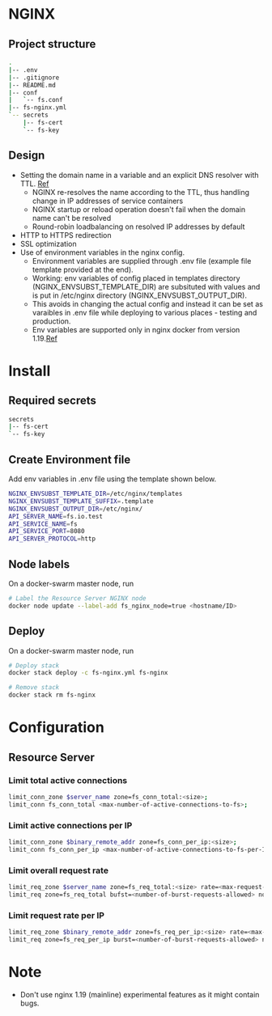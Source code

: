 # NGINX
## Project structure
```sh
.
|-- .env
|-- .gitignore
|-- README.md
|-- conf
|   `-- fs.conf
|-- fs-nginx.yml
`-- secrets
    |-- fs-cert
    `-- fs-key

```

## Design
* Setting the domain name in a variable and an explicit DNS resolver with TTL. [Ref](https://www.nginx.com/blog/dns-service-discovery-nginx-plus/#Methods-for-Service-Discovery-with-DNS-for-NGINX-and-NGINX%C2%A0Plus)
    * NGINX re-resolves the name according to the TTL, thus handling change in IP addresses of service containers
    * NGINX startup or reload operation doesn't fail when the domain name can't be resolved
    * Round-robin loadbalancing on resolved IP addresses by default
* HTTP to HTTPS redirection
* SSL optimization
* Use of environment variables in the nginx config.
    * Environment variables are supplied through .env file (example file
      template provided at the end).
    * Working: env variables of config  placed in  templates directory (NGINX_ENVSUBST_TEMPLATE_DIR) are subsituted with
      values and is put in /etc/nginx directory (NGINX_ENVSUBST_OUTPUT_DIR).
    * This avoids in changing the actual config and instead it can be set as varaibles in .env file
       while deploying to various places - testing and production.
    * Env variables are supported only in  nginx docker from version 1.19.[Ref](https://hub.docker.com/_/nginx)

# Install

## Required secrets
```sh
secrets
|-- fs-cert
`-- fs-key
```
## Create Environment file
Add env variables in .env file using the template shown below.

```sh
NGINX_ENVSUBST_TEMPLATE_DIR=/etc/nginx/templates
NGINX_ENVSUBST_TEMPLATE_SUFFIX=.template
NGINX_ENVSUBST_OUTPUT_DIR=/etc/nginx/
API_SERVER_NAME=fs.io.test
API_SERVICE_NAME=fs
API_SERVICE_PORT=8080
API_SERVER_PROTOCOL=http
```

## Node labels
On a docker-swarm master node, run
```sh
# Label the Resource Server NGINX node
docker node update --label-add fs_nginx_node=true <hostname/ID>

```

## Deploy
On a docker-swarm master node, run
```sh
# Deploy stack
docker stack deploy -c fs-nginx.yml fs-nginx

# Remove stack
docker stack rm fs-nginx
```

# Configuration

## Resource Server
### Limit total active connections
```sh
limit_conn_zone $server_name zone=fs_conn_total:<size>;
limit_conn fs_conn_total <max-number-of-active-connections-to-fs>;
```
### Limit active connections per IP
```sh
limit_conn_zone $binary_remote_addr zone=fs_conn_per_ip:<size>;
limit_conn fs_conn_per_ip <max-number-of-active-connections-to-fs-per-IP>;
```
### Limit overall request rate
```sh
limit_req_zone $server_name zone=fs_req_total:<size> rate=<max-request-rate-to-fs>;
limit_req zone=fs_req_total bufst=<number-of-burst-requests-allowed> nodelay;
```
### Limit request rate per IP
```sh
limit_req_zone $binary_remote_addr zone=fs_req_per_ip:<size> rate=<max-request-rate-to-fs-per-IP>r/s;
limit_req zone=fs_req_per_ip burst=<number-of-burst-requests-allowed> nodelay;
```



# Note 
  *  Don't use nginx 1.19 (mainline) experimental features as it might contain bugs.


